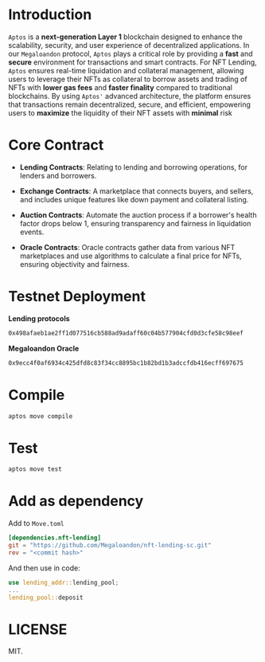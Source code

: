 # Introduction

`Aptos` is a **next-generation Layer 1** blockchain designed to enhance the scalability, security, and user experience of decentralized applications. In our `Megaloandon` protocol, `Aptos` plays a critical role by providing a **fast** and **secure** environment for transactions and smart contracts. For NFT Lending, `Aptos` ensures real-time liquidation and collateral management, allowing users to leverage their NFTs as collateral to borrow assets and trading of NFTs with **lower gas fees** and **faster finality** compared to traditional blockchains. By using `Aptos'` advanced architecture, the platform ensures that transactions remain decentralized, secure, and efficient, empowering users to **maximize** the liquidity of their NFT assets with **minimal** risk

# Core Contract

- **Lending Contracts**: Relating to lending and borrowing operations, for lenders and borrowers.

- **Exchange Contracts**: A marketplace that connects buyers, and sellers, and includes unique features like down payment and collateral listing.

- **Auction Contracts**: Automate the auction process if a borrower's health factor drops below 1, ensuring transparency and fairness in liquidation events.

- **Oracle Contracts**: Oracle contracts gather data from various NFT marketplaces and use algorithms to calculate a final price for NFTs, ensuring objectivity and fairness.

# Testnet Deployment
**Lending protocols**
```bash
0x498afaeb1ae2ff1d077516cb588ad9adaff60c04b577904cfd0d3cfe58c98eef
```

**Megaloandon Oracle**
```bash
0x9ecc4f0af6934c425dfd8c83f34cc8895bc1b82bd1b3adccfdb416ecff697675
```

# Compile

```bash
aptos move compile
```

# Test

```bash
aptos move test
```

# Add as dependency

Add to `Move.toml`

```toml
[dependencies.nft-lending]
git = "https://github.com/Megaloandon/nft-lending-sc.git"
rev = "<commit hash>"
```
And then use in code:

```rust
use lending_addr::lending_pool;
...
lending_pool::deposit
```

# LICENSE
MIT.

